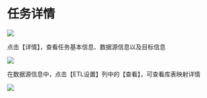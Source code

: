 # 任务详情

![](http://udts-doc.cn-bj.ufileos.com/integration/getConfig001.png)

点击【详情】，查看任务基本信息、数据源信息以及目标信息

![](http://udts-doc.cn-bj.ufileos.com/integration/getConfig002.png)

在数据源信息中，点击【ETL设置】列中的【查看】，可查看库表映射详情

![](http://udts-doc.cn-bj.ufileos.com/integration/getConfig003.png)
